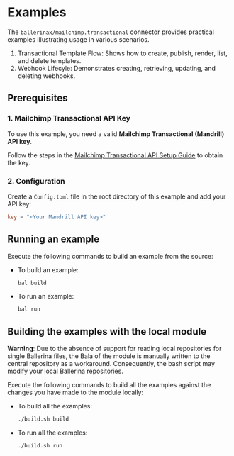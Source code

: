 # Examples

The `ballerinax/mailchimp.transactional` connector provides practical examples illustrating usage in various scenarios.

1. Transactional Template Flow: Shows how to create, publish, render, list, and delete templates.
2. Webhook Lifecyle: Demonstrates creating, retrieving, updating, and deleting webhooks.

## Prerequisites

### 1. Mailchimp Transactional API Key

To use this example, you need a valid **Mailchimp Transactional (Mandrill) API key**.

Follow the steps in the [Mailchimp Transactional API Setup Guide](https://github.com/ballerina-platform/module-ballerinax-mailchimp.transactional/tree/main/README.md#setup-guide) to obtain the key.

### 2. Configuration

Create a `Config.toml` file in the root directory of this example and add your API key:

```toml
key = "<Your Mandrill API key>"
```

## Running an example

Execute the following commands to build an example from the source:

- To build an example:

  ```bash
  bal build
  ```

- To run an example:

  ```bash
  bal run
  ```

## Building the examples with the local module

**Warning**: Due to the absence of support for reading local repositories for single Ballerina files, the Bala of the module is manually written to the central repository as a workaround. Consequently, the bash script may modify your local Ballerina repositories.

Execute the following commands to build all the examples against the changes you have made to the module locally:

- To build all the examples:

  ```bash
  ./build.sh build
  ```

- To run all the examples:

  ```bash
  ./build.sh run
  ```
